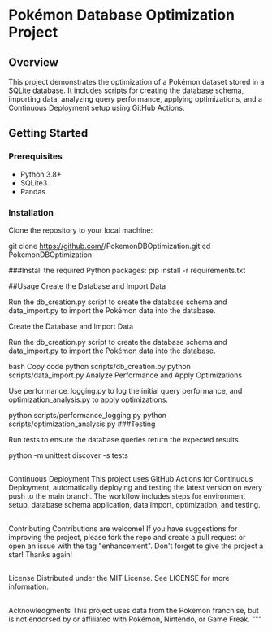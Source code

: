 
# Pokémon Database Optimization Project

## Overview

This project demonstrates the optimization of a Pokémon dataset stored in a SQLite database. It includes scripts for creating the database schema, importing data, analyzing query performance, applying optimizations, and a Continuous Deployment setup using GitHub Actions.

## Getting Started

### Prerequisites

- Python 3.8+
- SQLite3
- Pandas

### Installation

Clone the repository to your local machine:


git clone https://github.com/<your-username>/PokemonDBOptimization.git
cd PokemonDBOptimization

###Install the required Python packages:
pip install -r requirements.txt

##Usage
Create the Database and Import Data

Run the db_creation.py script to create the database schema and data_import.py to import the Pokémon data into the database.

Create the Database and Import Data

Run the db_creation.py script to create the database schema and data_import.py to import the Pokémon data into the database.

bash
Copy code
python scripts/db_creation.py
python scripts/data_import.py
Analyze Performance and Apply Optimizations

Use performance_logging.py to log the initial query performance, and optimization_analysis.py to apply optimizations.



python scripts/performance_logging.py
python scripts/optimization_analysis.py
###Testing

Run tests to ensure the database queries return the expected results.



python -m unittest discover -s tests

##
Continuous Deployment
This project uses GitHub Actions for Continuous Deployment, automatically deploying and testing the latest version on every push to the main branch. The workflow includes steps for environment setup, database schema application, data import, optimization, and testing.

##
Contributing
Contributions are welcome! If you have suggestions for improving the project, please fork the repo and create a pull request or open an issue with the tag "enhancement". Don't forget to give the project a star! Thanks again!

##
License
Distributed under the MIT License. See LICENSE for more information.

##
Acknowledgments
This project uses data from the Pokémon franchise, but is not endorsed by or affiliated with Pokémon, Nintendo, or Game Freak. """